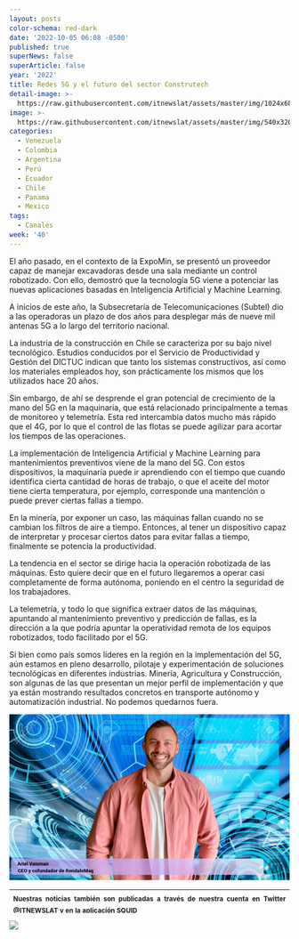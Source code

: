 ```yaml
---
layout: posts
color-schema: red-dark
date: '2022-10-05 06:08 -0500'
published: true
superNews: false
superArticle: false
year: '2022'
title: Redes 5G y el futuro del sector Construtech
detail-image: >-
  https://raw.githubusercontent.com/itnewslat/assets/master/img/1024x680/Ariel-Vaisman-g.jpg
image: >-
  https://raw.githubusercontent.com/itnewslat/assets/master/img/540x320/Ariel-Vaisman-p.jpg
categories:
  - Venezuela
  - Colombia
  - Argentina
  - Perú
  - Ecuador
  - Chile
  - Panama
  - Mexico
tags:
  - Canales
week: '40'
---
```

El año pasado, en el contexto de la ExpoMin, se presentó un proveedor capaz de manejar excavadoras desde una sala mediante un control robotizado. Con ello, demostró que la tecnología 5G viene a potenciar las nuevas aplicaciones basadas en Inteligencia Artificial y Machine Learning.

A inicios de este año, la Subsecretaría de Telecomunicaciones (Subtel) dio a las operadoras un plazo de dos años para desplegar más de nueve mil antenas 5G a lo largo del territorio nacional.

La industria de la construcción en Chile se caracteriza por su bajo nivel tecnológico. Estudios conducidos por el Servicio de Productividad y Gestión del DICTUC indican que tanto los sistemas constructivos, así como los materiales empleados hoy, son prácticamente los mismos que los utilizados hace 20 años.

Sin embargo, de ahí se desprende el gran potencial de crecimiento de la mano del 5G en la maquinaria, que está relacionado principalmente a temas de monitoreo y telemetría. Esta red intercambia datos mucho más rápido que el 4G, por lo que el control de las flotas se puede agilizar para acortar los tiempos de las operaciones.

La implementación de Inteligencia Artificial y Machine Learning para mantenimientos preventivos viene de la mano del 5G. Con estos dispositivos, la maquinaría puede ir aprendiendo con el tiempo que cuando identifica cierta cantidad de horas de trabajo, o que el aceite del motor tiene cierta temperatura, por ejemplo, corresponde una mantención o puede prever ciertas fallas a tiempo.

En la minería, por exponer un caso, las máquinas fallan cuando no se cambian los filtros de aire a tiempo. Entonces, al tener un dispositivo capaz de interpretar y procesar ciertos datos para evitar fallas a tiempo, finalmente se potencia la productividad. 

La tendencia en el sector se dirige hacia la operación robotizada de las máquinas. Esto quiere decir que en el futuro llegaremos a operar casi completamente de forma autónoma, poniendo en el centro la seguridad de los trabajadores.

La telemetría, y todo lo que significa extraer datos de las máquinas, apuntando al mantenimiento preventivo y predicción de fallas, es la dirección a la que podría apuntar la operatividad remota de los equipos robotizados, todo facilitado por el 5G. 

Si bien como país somos líderes en la región en la implementación del 5G, aún estamos en pleno desarrollo, pilotaje y experimentación de soluciones tecnológicas en diferentes industrias. Minería, Agricultura y Construcción, son algunas de las que presentan un mejor perfil de implementación y que ya están mostrando resultados concretos en transporte autónomo y automatización industrial. No podemos quedarnos fuera.  

![](https://raw.githubusercontent.com/itnewslat/assets/master/img/540x320/Ariel-Vaisman-p.jpg)

<table style="height: 42px;" width="569">
<tbody>
<tr>
<td style="text-align: justify;"><sub><strong>Nuestras noticias también son publicadas a través de nuestra cuenta en Twitter <a href="https://twitter.com/itnewslat?lang=es">@ITNEWSLAT</a> y en la aplicación <a href="https://squidapp.co/en/">SQUID</a></strong></sub></td>
</tr>
</tbody>
</table>

<img src="https://tracker.metricool.com/c3po.jpg?hash=56f88a41e39ab42c063cc51676587a04"/>
